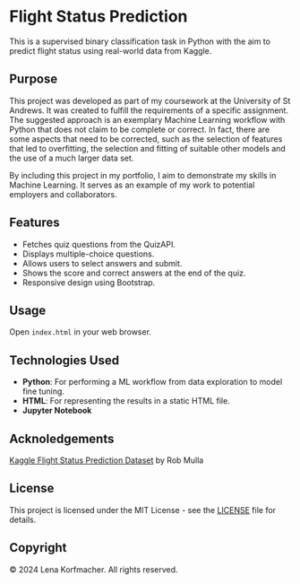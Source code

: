 # Flight Status Prediction

This is a supervised binary classification task in Python with the aim to predict flight status using real-world data from Kaggle.


## Purpose

This project was developed as part of my coursework at the University of St Andrews. It was created to fulfill the requirements of a specific assignment. 
The suggested approach is an exemplary Machine Learning workflow with Python that does not claim to be complete or correct. In fact, there are some aspects that need to be corrected, such as the selection of features that led to overfitting, the selection and fitting of suitable other models and the use of a much larger data set.

By including this project in my portfolio, I aim to demonstrate my skills in Machine Learning. It serves as an example of my work to potential employers and collaborators.


## Features

- Fetches quiz questions from the QuizAPI.
- Displays multiple-choice questions.
- Allows users to select answers and submit.
- Shows the score and correct answers at the end of the quiz.
- Responsive design using Bootstrap.


## Usage

Open `index.html` in your web browser.


## Technologies Used

- **Python**: For performing a ML workflow from data exploration to model fine tuning.
- **HTML**: For representing the results in a static HTML file.
- **Jupyter Notebook**


## Acknoledgements

[Kaggle Flight Status Prediction Dataset](https://www.kaggle.com/datasets/robikscube/flight-delay-dataset-20182022) by Rob Mulla


## License

This project is licensed under the MIT License - see the [LICENSE](LICENSE) file for details.

## Copyright

© 2024 Lena Korfmacher. All rights reserved.
